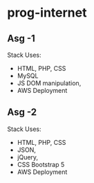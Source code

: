 # prog-internet

## Asg -1
Stack Uses:
- HTML, PHP, CSS
- MySQL
- JS DOM manipulation,
- AWS Deployment

## Asg -2
Stack Uses:
- HTML, PHP, CSS
- JSON,
- jQuery,
- CSS Bootstrap 5
- AWS Deployment
